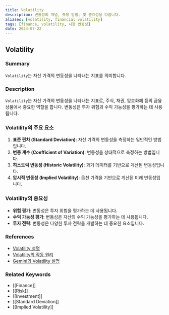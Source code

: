 ```yaml
---
title: Volatility
description: 변동성의 개념, 측정 방법, 및 중요성을 다룹니다.
aliases: [volatility, financial volatility]
tags: [finance, volatility, 시장 변동성]
date: 2024-07-22
---
```


## Volatility

### Summary

`Volatility`는 자산 가격의 변동성을 나타내는 지표를 의미합니다.

### Description

`Volatility`는 자산 가격의 변동성을 나타내는 지표로, 주식, 채권, 암호화폐 등의 금융 상품에서 중요한 역할을 합니다. 변동성은 투자 위험과 수익 가능성을 평가하는 데 사용됩니다.

### Volatility의 주요 요소

1. **표준 편차 (Standard Deviation)**: 자산 가격의 변동성을 측정하는 일반적인 방법입니다.
2. **변동 계수 (Coefficient of Variation)**: 변동성을 상대적으로 측정하는 방법입니다.
3. **히스토릭 변동성 (Historic Volatility)**: 과거 데이터를 기반으로 계산된 변동성입니다.
4. **암시적 변동성 (Implied Volatility)**: 옵션 가격을 기반으로 계산된 미래 변동성입니다.

### Volatility의 중요성

- **위험 평가**: 변동성은 투자 위험을 평가하는 데 사용됩니다.
- **수익 가능성 평가**: 변동성은 자산의 수익 가능성을 평가하는 데 사용됩니다.
- **투자 전략**: 변동성은 다양한 투자 전략을 개발하는 데 중요한 요소입니다.

### References

- [Volatility 설명](<https://en.wikipedia.org/wiki/Volatility_(finance)>)
- [Volatility의 작동 원리](https://www.investopedia.com/terms/v/volatility.asp)
- [Gemini의 Volatility 설명](https://www.gemini.com/cryptopedia/search?query=volatility)

### Related Keywords

- [[Finance]]
- [[Risk]]
- [[Investment]]
- [[Standard Deviation]]
- [[Implied Volatility]]
